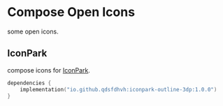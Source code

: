 # Compose Open Icons

some open icons.

## IconPark

compose icons for [IconPark](https://github.com/bytedance/IconPark).

```kotlin
dependencies {
    implementation("io.github.qdsfdhvh:iconpark-outline-3dp:1.0.0")
}
```
